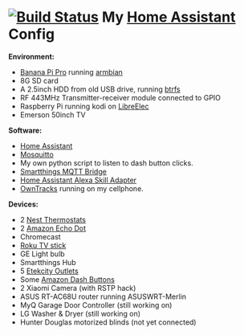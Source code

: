 # [![Build Status](https://travis-ci.org/henryouly/homeassistant-config.svg?branch=master)](https://travis-ci.org/henryouly/homeassistant-config) My [Home Assistant](https://home-assistant.io/) Config

**Environment:**
* [Banana Pi Pro](http://www.lemaker.org/product-bananapro-specification.html) running [armbian](https://www.armbian.com/)
* 8G SD card
* A 2.5inch HDD from old USB drive, running [btrfs](https://btrfs.wiki.kernel.org/index.php/Main_Page)
* RF 443MHz Transmitter-receiver module connected to GPIO
* Raspberry Pi running kodi on [LibreElec](https://libreelec.tv)
* Emerson 50inch TV

**Software:**
* [Home Assistant](https://home-assistant.io/)
* [Mosquitto](https://mosquitto.org/)
* My own python script to listen to dash button clicks.
* [Smartthings MQTT Bridge](https://github.com/stjohnjohnson/smartthings-mqtt-bridge)
* [Home Assistant Alexa Skill Adapter](https://github.com/auchter/haaska)
* [OwnTracks](http://owntracks.org/) running on my cellphone.

**Devices:**
* 2 [Nest Thermostats](http://amzn.to/2eAhB1k)
* 2 [Amazon Echo Dot](http://amzn.to/2e3vHFQ)
* Chromecast
* [Roku TV stick](http://a.co/8if0VE4)
* GE Light bulb
* Smartthings Hub
* 5 [Etekcity Outlets](http://amzn.to/2efNoBP)
* Some [Amazon Dash Buttons](http://amzn.to/2dPKZhM)
* 2 Xiaomi Camera (with RSTP hack)
* ASUS RT-AC68U router running ASUSWRT-Merlin
* MyQ Garage Door Controller (still working on)
* LG Washer & Dryer (still working on)
* Hunter Douglas motorized blinds (not yet connected)
